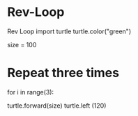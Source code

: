 # Rev-Loop
Rev Loop
import turtle
turtle.color("green")

size = 100
# Repeat three times

for i in range(3):

  turtle.forward(size)
  turtle.left (120)
